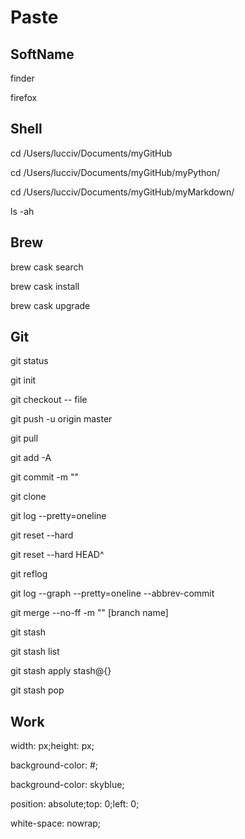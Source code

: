 # Paste

## SoftName

finder

firefox

## Shell

cd /Users/lucciv/Documents/myGitHub

cd /Users/lucciv/Documents/myGitHub/myPython/

cd /Users/lucciv/Documents/myGitHub/myMarkdown/

ls -ah

## Brew

brew cask search

brew cask install

brew cask upgrade

## Git

git status

git init

git checkout -- file

git push -u origin master

git pull

git add -A

git commit -m ""

git clone

git log --pretty=oneline

git reset --hard 

git reset --hard HEAD^

git reflog

git log --graph --pretty=oneline --abbrev-commit

git merge --no-ff -m "" [branch name]

git stash

git stash list

git stash apply stash@{}

git stash pop

## Work

width: px;height: px;

background-color: #;

background-color: skyblue;

position: absolute;top: 0;left: 0;

white-space: nowrap;

